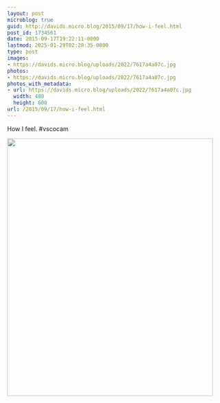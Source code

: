 ```yaml
---
layout: post
microblog: true
guid: http://davids.micro.blog/2015/09/17/how-i-feel.html
post_id: 1734561
date: 2015-09-17T19:22:11-0800
lastmod: 2025-01-29T02:28:35-0800
type: post
images:
- https://davids.micro.blog/uploads/2022/7617a4a07c.jpg
photos:
- https://davids.micro.blog/uploads/2022/7617a4a07c.jpg
photos_with_metadata:
- url: https://davids.micro.blog/uploads/2022/7617a4a07c.jpg
  width: 480
  height: 600
url: /2015/09/17/how-i-feel.html
---
```

How I feel. #vscocam

<img src="/uploads/2022/7617a4a07c.jpg" width="480" height="600" alt="">
